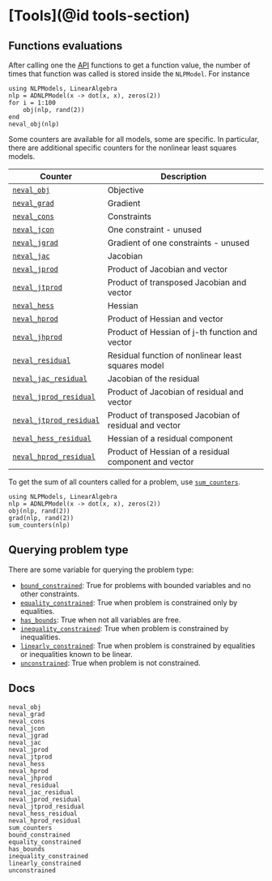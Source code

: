 # [Tools](@id tools-section)

## Functions evaluations

After calling one the [API](@ref) functions to get a function value, the
number of times that function was called is stored inside the
`NLPModel`. For instance

```@example
using NLPModels, LinearAlgebra
nlp = ADNLPModel(x -> dot(x, x), zeros(2))
for i = 1:100
    obj(nlp, rand(2))
end
neval_obj(nlp)
```

Some counters are available for all models, some are specific. In
particular, there are additional specific counters for the nonlinear
least squares models.

| Counter | Description |
|---|---|
| [`neval_obj`](@ref)             | Objective |
| [`neval_grad`](@ref)            | Gradient |
| [`neval_cons`](@ref)            | Constraints |
| [`neval_jcon`](@ref)            | One constraint - unused |
| [`neval_jgrad`](@ref)           | Gradient of one constraints - unused |
| [`neval_jac`](@ref)             | Jacobian |
| [`neval_jprod`](@ref)           | Product of Jacobian and vector |
| [`neval_jtprod`](@ref)          | Product of transposed Jacobian and vector |
| [`neval_hess`](@ref)            | Hessian |
| [`neval_hprod`](@ref)           | Product of Hessian and vector |
| [`neval_jhprod`](@ref)          | Product of Hessian of j-th function and vector |
| [`neval_residual`](@ref)        | Residual function of nonlinear least squares model |
| [`neval_jac_residual`](@ref)    | Jacobian of the residual |
| [`neval_jprod_residual`](@ref)  | Product of Jacobian of residual and vector |
| [`neval_jtprod_residual`](@ref) | Product of transposed Jacobian of residual and vector |
| [`neval_hess_residual`](@ref)   | Hessian of a residual component |
| [`neval_hprod_residual`](@ref)  | Product of Hessian of a residual component and vector |

To get the sum of all counters called for a problem, use
[`sum_counters`](@ref).

```@example
using NLPModels, LinearAlgebra
nlp = ADNLPModel(x -> dot(x, x), zeros(2))
obj(nlp, rand(2))
grad(nlp, rand(2))
sum_counters(nlp)
```

## Querying problem type

There are some variable for querying the problem type:

- [`bound_constrained`](@ref): True for problems with bounded variables
  and no other constraints.
- [`equality_constrained`](@ref): True when problem is constrained only
  by equalities.
- [`has_bounds`](@ref): True when not all variables are free.
- [`inequality_constrained`](@ref): True when problem is constrained
  by inequalities.
- [`linearly_constrained`](@ref): True when problem is constrained by
  equalities or inequalities known to be linear.
- [`unconstrained`](@ref): True when problem is not constrained.

## Docs

```@docs
neval_obj
neval_grad
neval_cons
neval_jcon
neval_jgrad
neval_jac
neval_jprod
neval_jtprod
neval_hess
neval_hprod
neval_jhprod
neval_residual
neval_jac_residual
neval_jprod_residual
neval_jtprod_residual
neval_hess_residual
neval_hprod_residual
sum_counters
bound_constrained
equality_constrained
has_bounds
inequality_constrained
linearly_constrained
unconstrained
```
